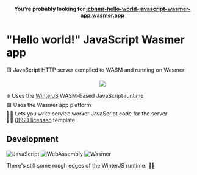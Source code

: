 <p align=center>
  <b>You're probably looking for <a href="https://jcbhmr-hello-world-javascript-wasmer-app.wasmer.app/">jcbhmr-hello-world-javascript-wasmer-app.wasmer.app</a></b>
</p>

# "Hello world!" JavaScript Wasmer app

🟨 JavaScript HTTP server compiled to WASM and running on Wasmer!

<p align=center>
  <img src="https://github.com/jcbhmr/hello-world-javascript-wasmer-app/assets/61068799/de93ab30-7442-49c3-9028-667ea76ccaad">
</p>

❄️ Uses the [WinterJS] WASM-based JavaScript runtime \
🟪 Uses the Wasmer app platform \
👷‍♂️ Lets you write service worker JavaScript code for the server \
👩‍⚖️ [0BSD licensed] template

## Development

![JavaScript](https://img.shields.io/static/v1?style=for-the-badge&message=JavaScript&color=222222&logo=JavaScript&logoColor=F7DF1E&label=)
![WebAssembly](https://img.shields.io/static/v1?style=for-the-badge&message=WebAssembly&color=654FF0&logo=WebAssembly&logoColor=FFFFFF&label=)
![Wasmer](https://img.shields.io/static/v1?style=for-the-badge&message=Wasmer&color=4946DD&logo=Wasmer&logoColor=FFFFFF&label=)

There's still some rough edges of the WinterJS runtime. 🤷‍♀️

<!-- prettier-ignore-start -->
[0bsd licensed]: https://github.com/jcbhmr/hello-world-javascript-wasmer-app/blob/main/LICENSE
[winterjs]: https://github.com/wasmerio/winterjs
<!-- prettier-ignore-end -->
